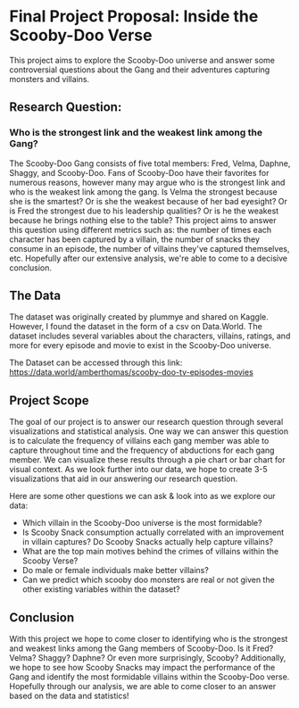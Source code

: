 # Final Project Proposal: Inside the Scooby-Doo Verse

This project aims to explore the Scooby-Doo universe and answer some controversial questions about the Gang and their adventures capturing monsters and villains.  

## Research Question:

### Who is the strongest link and  the weakest link among the Gang? 

The Scooby-Doo Gang consists of five total members: Fred, Velma, Daphne, Shaggy, and Scooby-Doo. Fans of Scooby-Doo have their favorites for numerous reasons, however many may argue who is the strongest link and who is the weakest link among the gang. Is Velma the strongest because she is the smartest? Or is she the weakest because of her bad eyesight? Or is Fred the strongest due to his leadership qualities? Or is he the weakest because he brings nothing else to the table? This project aims to answer this question using different metrics such as: the number of times each character has been captured by a villain, the number of snacks they consume in an episode, the number of villains they've captured themselves, etc. Hopefully after our extensive analysis, we're able to come to a decisive conclusion.  

## The Data 

The dataset was originally created by plummye and shared on Kaggle. However, I found the dataset in the form of a csv on Data.World. The dataset includes several variables about the characters, villains, ratings, and more for every episode and movie to exist in the Scooby-Doo universe. 

The Dataset can be accessed through this link: https://data.world/amberthomas/scooby-doo-tv-episodes-movies

## Project Scope

The goal of our project is to answer our research question through several visualizations and statistical analysis. One way we can answer this question is to calculate the frequency of villains each gang member was able to capture throughout time and the frequency of abductions for each gang member. We can visualize these results through a pie chart or bar chart for visual context. As we look further into our data, we hope to create 3-5 visualizations that aid in our answering our research question.     

Here are some other questions we can ask & look into as we explore our data: 
- Which villain in the Scooby-Doo universe is the most formidable?
- Is Scooby Snack consumption actually correlated with an improvement in villain captures? Do Scooby Snacks actually help capture villains? 
- What are the top main motives behind the crimes of villains within the Scooby Verse? 
- Do male or female individuals make better villains? 
- Can we predict which scooby doo monsters are real or not given the other existing variables within the dataset? 

## Conclusion

With this project we hope to come closer to identifying who is the strongest and weakest links among the Gang members of Scooby-Doo. Is it Fred? Velma? Shaggy? Daphne? Or even more surprisingly, Scooby? Additionally, we hope to see how Scooby Snacks may impact the performance of the Gang and identify the most formidable villains within the Scooby-Doo verse. Hopefully through our analysis, we are able to come closer to an answer based on the data and statistics!
